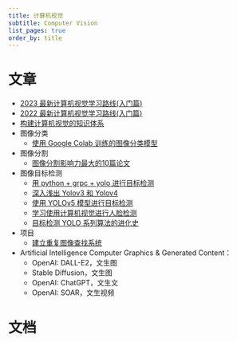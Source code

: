 ```yaml
---
title: 计算机视觉
subtitle: Computer Vision
list_pages: true
order_by: title
---
```


# 文章

* [2023 最新计算机视觉学习路线(入门篇)](https://mp.weixin.qq.com/s/CSo8TzC7WjVkPJ2XCI2aCg)
* [2022 最新计算机视觉学习路线(入门篇)](https://mp.weixin.qq.com/s/lU2wQhyYBceSgWtduVTjHg)
* [构建计算机视觉的知识体系](https://zhuanlan.zhihu.com/p/383787715)
* 图像分类
    - [使用 Google Colab 训练的图像分类模型](https://mp.weixin.qq.com/s/41WNBhDWua0ptSyPMuY36w)
* 图像分割
    - [图像分割影响力最大的10篇论文](https://mp.weixin.qq.com/s/iF9oj0blS-alg--bZVUlGQ)
* 图像目标检测
    - [用 python + grpc + yolo 进行目标检测](https://mp.weixin.qq.com/s/z_M_b5B3MQtJNkf4jpv7fg)
    - [深入浅出 Yolov3 和 Yolov4](https://mp.weixin.qq.com/s/6BtGYlEMwQweeGRWWqSTpQ)
    - [使用 YOLOv5 模型进行目标检测](https://mp.weixin.qq.com/s/JgoaLeYTAhDUnQ-ZLEvxow)
    - [学习使用计算机视觉进行人脸检测](https://mp.weixin.qq.com/s/3iFDnGb1Hlf-J_6qzu05gA)
    - [目标检测 YOLO 系列算法的进化史](https://mp.weixin.qq.com/s/nEk1jlmgcuz-PY2GlgbQkA)
* 项目
    - [建立重复图像查找系统](https://mp.weixin.qq.com/s/BE_07eA3nDBsEKyB4jcVoA)
* Artificial Intelligence Computer Graphics & Generated Content：
    - OpenAI: DALL-E2，文生图
    - Stable Diffusion，文生图
    - OpenAI: ChatGPT，文生文
    - OpenAI: SOAR，文生视频

# 文档

